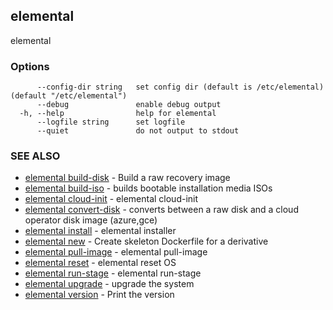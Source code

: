 ## elemental

elemental

### Options

```
      --config-dir string   set config dir (default is /etc/elemental) (default "/etc/elemental")
      --debug               enable debug output
  -h, --help                help for elemental
      --logfile string      set logfile
      --quiet               do not output to stdout
```

### SEE ALSO

* [elemental build-disk](elemental_build-disk.md)	 - Build a raw recovery image
* [elemental build-iso](elemental_build-iso.md)	 - builds bootable installation media ISOs
* [elemental cloud-init](elemental_cloud-init.md)	 - elemental cloud-init
* [elemental convert-disk](elemental_convert-disk.md)	 - converts between a raw disk and a cloud operator disk image (azure,gce)
* [elemental install](elemental_install.md)	 - elemental installer
* [elemental new](elemental_new.md)	 - Create skeleton Dockerfile for a derivative
* [elemental pull-image](elemental_pull-image.md)	 - elemental pull-image
* [elemental reset](elemental_reset.md)	 - elemental reset OS
* [elemental run-stage](elemental_run-stage.md)	 - elemental run-stage
* [elemental upgrade](elemental_upgrade.md)	 - upgrade the system
* [elemental version](elemental_version.md)	 - Print the version

